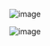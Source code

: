 
![image](https://github.com/user-attachments/assets/279fea52-a9f8-459e-b480-dce8194dba06)



![image](https://github.com/user-attachments/assets/bc7ad4a4-5815-40cb-bbbb-5ae60b71b19c)

